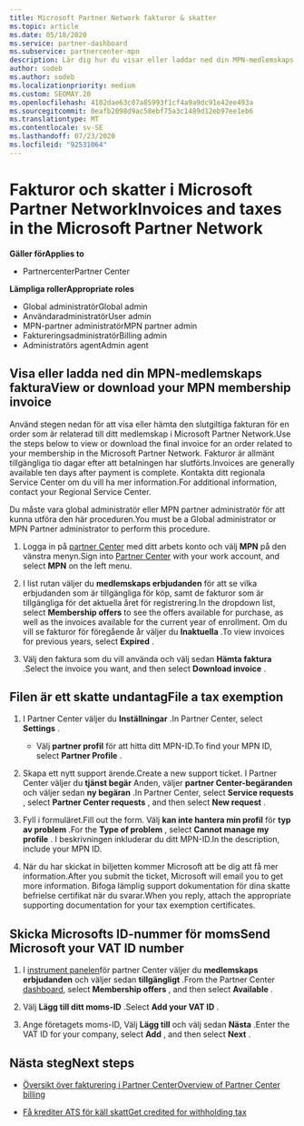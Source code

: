 ```yaml
---
title: Microsoft Partner Network fakturor & skatter
ms.topic: article
ms.date: 05/18/2020
ms.service: partner-dashboard
ms.subservice: partnercenter-mpn
description: Lär dig hur du visar eller laddar ned din MPN-medlemskaps faktura, hur du filen för skatte befrielse och hur du skickar Microsoft ditt moms-ID-nummer.
author: sodeb
ms.author: sodeb
ms.localizationpriority: medium
ms.custom: SEOMAY.20
ms.openlocfilehash: 4102dae63c07a85993f1cf4a9a9dc91e42ee493a
ms.sourcegitcommit: 0eafb2098d9ac58ebf75a3c1489d12eb97ee1eb6
ms.translationtype: MT
ms.contentlocale: sv-SE
ms.lasthandoff: 07/23/2020
ms.locfileid: "92531064"
---
```

# <a name="invoices-and-taxes-in-the-microsoft-partner-network"></a><span data-ttu-id="3407a-103">Fakturor och skatter i Microsoft Partner Network</span><span class="sxs-lookup"><span data-stu-id="3407a-103">Invoices and taxes in the Microsoft Partner Network</span></span>

<span data-ttu-id="3407a-104">**Gäller för**</span><span class="sxs-lookup"><span data-stu-id="3407a-104">**Applies to**</span></span>

- <span data-ttu-id="3407a-105">Partnercenter</span><span class="sxs-lookup"><span data-stu-id="3407a-105">Partner Center</span></span>

<span data-ttu-id="3407a-106">**Lämpliga roller**</span><span class="sxs-lookup"><span data-stu-id="3407a-106">**Appropriate roles**</span></span>

- <span data-ttu-id="3407a-107">Global administratör</span><span class="sxs-lookup"><span data-stu-id="3407a-107">Global admin</span></span>
- <span data-ttu-id="3407a-108">Användaradministratör</span><span class="sxs-lookup"><span data-stu-id="3407a-108">User admin</span></span>
- <span data-ttu-id="3407a-109">MPN-partner administratör</span><span class="sxs-lookup"><span data-stu-id="3407a-109">MPN partner admin</span></span>
- <span data-ttu-id="3407a-110">Faktureringsadministratör</span><span class="sxs-lookup"><span data-stu-id="3407a-110">Billing admin</span></span>
- <span data-ttu-id="3407a-111">Administratörs agent</span><span class="sxs-lookup"><span data-stu-id="3407a-111">Admin agent</span></span>

## <a name="view-or-download-your-mpn-membership-invoice"></a><span data-ttu-id="3407a-112">Visa eller ladda ned din MPN-medlemskaps faktura</span><span class="sxs-lookup"><span data-stu-id="3407a-112">View or download your MPN membership invoice</span></span>

<span data-ttu-id="3407a-113">Använd stegen nedan för att visa eller hämta den slutgiltiga fakturan för en order som är relaterad till ditt medlemskap i Microsoft Partner Network.</span><span class="sxs-lookup"><span data-stu-id="3407a-113">Use the steps below to view or download the final invoice for an order related to your membership in the Microsoft Partner Network.</span></span> <span data-ttu-id="3407a-114">Fakturor är allmänt tillgängliga tio dagar efter att betalningen har slutförts.</span><span class="sxs-lookup"><span data-stu-id="3407a-114">Invoices are generally available ten days after payment is complete.</span></span> <span data-ttu-id="3407a-115">Kontakta ditt regionala Service Center om du vill ha mer information.</span><span class="sxs-lookup"><span data-stu-id="3407a-115">For additional information, contact your Regional Service Center.</span></span>  

<span data-ttu-id="3407a-116">Du måste vara global administratör eller MPN partner administratör för att kunna utföra den här proceduren.</span><span class="sxs-lookup"><span data-stu-id="3407a-116">You must be a Global administrator or MPN Partner administrator to perform this procedure.</span></span> 

1.  <span data-ttu-id="3407a-117">Logga in på [partner Center](https://partner.microsoft.com/dashboard/home) med ditt arbets konto och välj **MPN** på den vänstra menyn.</span><span class="sxs-lookup"><span data-stu-id="3407a-117">Sign into [Partner Center](https://partner.microsoft.com/dashboard/home) with your work account, and select **MPN** on the left menu.</span></span>

4.  <span data-ttu-id="3407a-118">I list rutan väljer du **medlemskaps erbjudanden** för att se vilka erbjudanden som är tillgängliga för köp, samt de fakturor som är tillgängliga för det aktuella året för registrering.</span><span class="sxs-lookup"><span data-stu-id="3407a-118">In the dropdown list, select **Membership offers** to see the offers available for purchase, as well as the invoices available for the current year of enrollment.</span></span> <span data-ttu-id="3407a-119">Om du vill se fakturor för föregående år väljer du **Inaktuella** .</span><span class="sxs-lookup"><span data-stu-id="3407a-119">To view invoices for previous years, select **Expired** .</span></span>

6.  <span data-ttu-id="3407a-120">Välj den faktura som du vill använda och välj sedan **Hämta faktura** .</span><span class="sxs-lookup"><span data-stu-id="3407a-120">Select the invoice you want, and then select **Download invoice** .</span></span> 

## <a name="file-a-tax-exemption"></a><span data-ttu-id="3407a-121">Filen är ett skatte undantag</span><span class="sxs-lookup"><span data-stu-id="3407a-121">File a tax exemption</span></span>

1.  <span data-ttu-id="3407a-122">I Partner Center väljer du **Inställningar** .</span><span class="sxs-lookup"><span data-stu-id="3407a-122">In Partner Center, select **Settings** .</span></span>
    - <span data-ttu-id="3407a-123">Välj **partner profil** för att hitta ditt MPN-ID.</span><span class="sxs-lookup"><span data-stu-id="3407a-123">To find your MPN ID, select **Partner Profile** .</span></span>

2.  <span data-ttu-id="3407a-124">Skapa ett nytt support ärende.</span><span class="sxs-lookup"><span data-stu-id="3407a-124">Create a new support ticket.</span></span> <span data-ttu-id="3407a-125">I Partner Center väljer du **tjänst begär** Anden, väljer **partner Center-begäranden** och väljer sedan **ny begäran** .</span><span class="sxs-lookup"><span data-stu-id="3407a-125">In Partner Center, select **Service requests** , select **Partner Center requests** , and then select **New request** .</span></span>

3.  <span data-ttu-id="3407a-126">Fyll i formuläret.</span><span class="sxs-lookup"><span data-stu-id="3407a-126">Fill out the form.</span></span> <span data-ttu-id="3407a-127">Välj **kan inte hantera min profil** för **typ av problem** .</span><span class="sxs-lookup"><span data-stu-id="3407a-127">For the **Type of problem** , select **Cannot manage my profile** .</span></span> <span data-ttu-id="3407a-128">I beskrivningen inkluderar du ditt MPN-ID.</span><span class="sxs-lookup"><span data-stu-id="3407a-128">In the description, include your MPN ID.</span></span>

4.  <span data-ttu-id="3407a-129">När du har skickat in biljetten kommer Microsoft att be dig att få mer information.</span><span class="sxs-lookup"><span data-stu-id="3407a-129">After you submit the ticket, Microsoft will email you to get more information.</span></span> <span data-ttu-id="3407a-130">Bifoga lämplig support dokumentation för dina skatte befrielse certifikat när du svarar.</span><span class="sxs-lookup"><span data-stu-id="3407a-130">When you reply, attach the appropriate supporting documentation for your tax exemption certificates.</span></span>

## <a name="send-microsoft-your-vat-id-number"></a><span data-ttu-id="3407a-131">Skicka Microsofts ID-nummer för moms</span><span class="sxs-lookup"><span data-stu-id="3407a-131">Send Microsoft your VAT ID number</span></span>

1.  <span data-ttu-id="3407a-132">I [instrument panelen](https://partner.microsoft.com/dashboard/home)för partner Center väljer du **medlemskaps erbjudanden** och väljer sedan **tillgängligt** .</span><span class="sxs-lookup"><span data-stu-id="3407a-132">From the Partner Center [dashboard](https://partner.microsoft.com/dashboard/home), select **Membership offers** , and then select **Available** .</span></span> 

2.  <span data-ttu-id="3407a-133">Välj **Lägg till ditt moms-ID** .</span><span class="sxs-lookup"><span data-stu-id="3407a-133">Select **Add your VAT ID** .</span></span> 

3.  <span data-ttu-id="3407a-134">Ange företagets moms-ID, Välj **Lägg till** och välj sedan **Nästa** .</span><span class="sxs-lookup"><span data-stu-id="3407a-134">Enter the VAT ID for your company, select **Add** , and then select **Next** .</span></span> 

## <a name="next-steps"></a><span data-ttu-id="3407a-135">Nästa steg</span><span class="sxs-lookup"><span data-stu-id="3407a-135">Next steps</span></span>

- [<span data-ttu-id="3407a-136">Översikt över fakturering i Partner Center</span><span class="sxs-lookup"><span data-stu-id="3407a-136">Overview of Partner Center billing</span></span>](billing-basics.md)

- [<span data-ttu-id="3407a-137">Få krediter ATS för käll skatt</span><span class="sxs-lookup"><span data-stu-id="3407a-137">Get credited for withholding tax</span></span>](withholding-tax-credit-form.md)